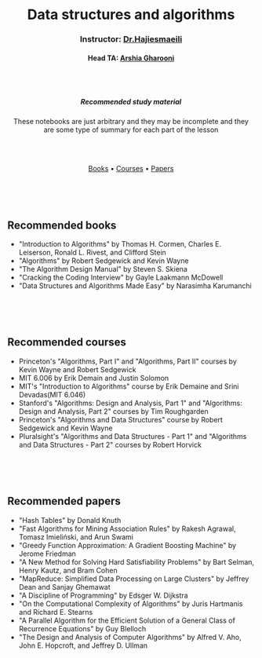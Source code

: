 
<h1 align="center">
  <br>
  Data structures and algorithms
  <br>
</h1>

<h3 align="center">Instructor: <a href="https://ir.linkedin.com/in/dr-maryam-hajiesmaeili-90930743" target="_blank">Dr.Hajiesmaeili</a></h4>
<h4 align="center"> Head TA: <a href="https://github.com/Ars030203" target="_blank">Arshia Gharooni</a></h4>
<br>
<br>
<h5 align="center">Recommended study material</h5>
<p align="center">These notebooks are just arbitrary and they may be incomplete and they are some type of summary for each part of the lesson</p>
<br>
<br>
<p align="center">
  <a href="#Recommended-books">Books</a> •
  <a href="#Recommended-courses">Courses</a> •
  <a href="#Recommended-papers">Papers</a> 
</p>
<br><br><br>

## Recommended books


* "Introduction to Algorithms" by Thomas H. Cormen, Charles E. Leiserson, Ronald L. Rivest, and Clifford Stein
* "Algorithms" by Robert Sedgewick and Kevin Wayne
* "The Algorithm Design Manual" by Steven S. Skiena
* "Cracking the Coding Interview" by Gayle Laakmann McDowell
* "Data Structures and Algorithms Made Easy" by Narasimha Karumanchi

<br><br><br>

## Recommended courses


* Princeton's "Algorithms, Part I" and "Algorithms, Part II" courses by Kevin Wayne and Robert Sedgewick
* MIT 6.006 by Erik Demain and Justin Solomon
* MIT's "Introduction to Algorithms" course by Erik Demaine and Srini Devadas(MIT 6.046)
* Stanford's "Algorithms: Design and Analysis, Part 1" and "Algorithms: Design and Analysis, Part 2" courses by Tim Roughgarden
* Princeton's "Algorithms and Data Structures" course by Robert Sedgewick and Kevin Wayne
* Pluralsight's "Algorithms and Data Structures - Part 1" and "Algorithms and Data Structures - Part 2" courses by Robert Horvick

<br><br><br>

## Recommended papers
* "Hash Tables" by Donald Knuth
* "Fast Algorithms for Mining Association Rules" by Rakesh Agrawal, Tomasz Imieliński, and Arun Swami
* "Greedy Function Approximation: A Gradient Boosting Machine" by Jerome Friedman
* "A New Method for Solving Hard Satisfiability Problems" by Bart Selman, Henry Kautz, and Bram Cohen
* "MapReduce: Simplified Data Processing on Large Clusters" by Jeffrey Dean and Sanjay Ghemawat
* "A Discipline of Programming" by Edsger W. Dijkstra
* "On the Computational Complexity of Algorithms" by Juris Hartmanis and Richard E. Stearns
* "A Parallel Algorithm for the Efficient Solution of a General Class of Recurrence Equations" by Guy Blelloch
* "The Design and Analysis of Computer Algorithms" by Alfred V. Aho, John E. Hopcroft, and Jeffrey D. Ullman

